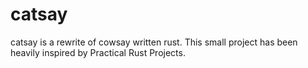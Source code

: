# catsay

catsay is a rewrite of cowsay written rust. This small project has been heavily inspired by Practical Rust Projects.

